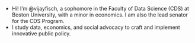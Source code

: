 - Hi! I’m @vijayfisch, a sophomore in the Faculty of Data Science (CDS) at Boston University, with a minor in economics. I am also the lead senator for the CDS Program. 
- I study data, economics, and social advocacy to craft and implement innovative public policy.
